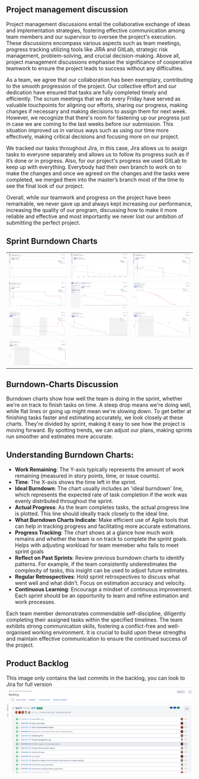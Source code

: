## Project management discussion

Project management discussions entail the collaborative exchange of ideas and implementation strategies, fostering effective communication among team members and our supervisor to oversee the project's execution. These discussions encompass various aspects such as team meetings, progress tracking utilizing tools like JIRA and GitLab, strategic risk management, problem-solving, and crucial decision-making. Above all, project management discussions emphasise the significance of cooperative teamwork to ensure the project leads to success without any difficulties.


As a team, we agree that our collaboration has been exemplary, contributing to the smooth progression of the project. Our collective effort and our dedication have ensured that tasks are fully completed timely and efficiently. The scrum meetings that we do every Friday have served as valuable touchpoints for aligning our efforts, sharing our progress, making changes if necessary and making decisions to assign them for next week. However, we recognize that there's room for fastening up our progress just in case we are coming to the last weeks before our submission. This situation improved us in various ways such as using our time more effectively, making critical decisions and focusing more on our project. 

We tracked our tasks throughout Jira, in this case, Jira allows us to assign tasks to everyone separately and allows us to follow its progress such as if it’s done or in progress. Also, for our project's progress we used GitLab to keep up with everything. Everybody had their own branch to work on to make the changes and once we agreed on the changes and the tasks were completed, we merged them into the master’s branch most of the time to see the final look of our project. 

Overall, while our teamwork and progress on the project have been remarkable, we never gave up and always kept increasing our performance, increasing the quality of our program, discussing how to make it more reliable and effective and most importantly we never lost our ambition of submitting the perfect project.





## Sprint Burndown Charts

<table>
  <tr>
    <td><img src="FinalProduct Files/chartWeek3.png" alt="image"></td>
    <td><img src="FinalProduct Files/chartWeek4.png" alt="image"></td>
    <td><img src="FinalProduct Files/chartWeek5n6.png" alt="image"></td>
  </tr>
  <tr>
    <td><img src="FinalProduct Files/chartWeek6.png" alt="image"></td>
    <td><img src="FinalProduct Files/chartWeek7n9.png" alt="image"></td>
    <td><img src="FinalProduct Files/week_10-11_sprint_4.png" alt="image"></td>
  </tr>
  <tr>
    <td><img src="FinalProduct Files/week_17-19_sprint_5.png" alt="image"></td>
    <td><img src="FinalProduct Files/Sprint_6.png" alt="image"></td>
    <td><img src="FinalProduct Files/sprint_7.png" alt="image"></td>
  </tr>
  <tr>
    <td><img src="FinalProduct Files/sprint_8.png" alt="image"></td>
  </tr>
  <tr>

  </tr>
</table>

## Burndown-Charts Discussion

Burndown charts show how well the team is doing in the sprint, whether we're on track to finish tasks on time. A steep drop means we're doing well, while flat lines or going up might mean we're slowing down. To get better at finishing tasks faster and estimating accurately, we look closely at these charts. They're divided by sprint, making it easy to see how the project is moving forward. By spotting trends, we can adjust our plans, making sprints run smoother and estimates more accurate.

## Understanding Burndown Charts:

- **Work Remaining**: The Y-axis typically represents the amount of work remaining (measured in story points, time, or issue counts).
- **Time**: The X-axis shows the time left in the sprint.
- **Ideal Burndown**: The chart usually includes an 'ideal burndown' line, which represents the expected rate of task completion if the work was evenly distributed throughout the sprint.
- **Actual Progress**: As the team completes tasks, the actual progress line is plotted. This line should ideally track closely to the ideal line.
- **What Burndown Charts Indicate**: Make efficient use of Agile tools that can help in tracking progress and facilitating more accurate estimations.
- **Progress Tracking**: The chart shows at a glance how much work remains and whether the team is on track to complete the sprint goals. Helps with adjusting workload for team memeber who fails to meet sprint goals
- **Reflect on Past Sprints**: Review previous burndown charts to identify patterns. For example, if the team consistently underestimates the complexity of tasks, this insight can be used to adjust future estimates.
- **Regular Retrospectives**: Hold sprint retrospectives to discuss what went well and what didn’t. Focus on estimation accuracy and velocity.
- **Continuous Learning**: Encourage a mindset of continuous improvement. Each sprint should be an opportunity to learn and refine estimation and work processes.

Each team member demonstrates commendable self-discipline, diligently completing their assigned tasks within the specified timelines. The team exhibits strong communication skills, fostering a conflict-free and well-organised working environment. It is crucial to build upon these strengths and maintain effective communication to ensure the continued success of the project.

## Product Backlog
This image only contains the last commits in the backlog, you can look to Jira for full version
<img src="FinalProduct Files/backlog.png" alt="image">






















